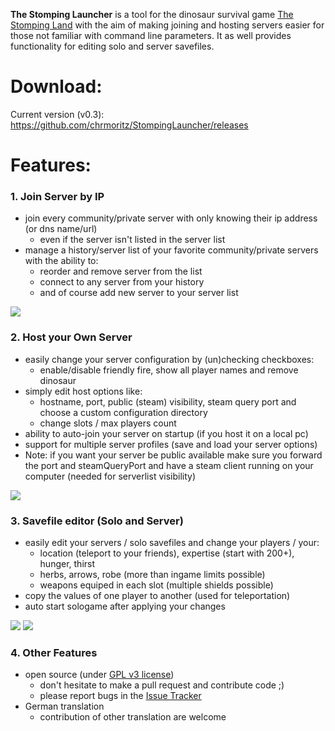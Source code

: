 **The Stomping Launcher** is a tool for the dinosaur survival game [The Stomping Land](http://www.thestompingland.com/) with the aim of making joining and hosting servers easier for those not familiar with command line parameters. It as well provides functionality for editing solo and server savefiles.

# Download: 

Current version (v0.3): https://github.com/chrmoritz/StompingLauncher/releases

# Features:

### 1. Join Server by IP
* join every community/private server with only knowing their ip address (or dns name/url)
  * even if the server isn't listed in the server list
* manage a history/server list of your favorite community/private servers with the ability to:
  * reorder and remove server from the list
  * connect to any server from your history
  * and of course add new server to your server list

![](https://github.com/chrmoritz/StompingLauncher/releases/download/0.1/sll2.png)


### 2. Host your Own Server
* easily change your server configuration by (un)checking checkboxes:
  * enable/disable friendly fire, show all player names and remove dinosaur
* simply edit host options like:
  * hostname, port, public (steam) visibility, steam query port and choose a custom configuration directory
  * change slots / max players count
* ability to auto-join your server on startup (if you host it on a local pc)
* support for multiple server profiles (save and load your server options)
* Note: if you want your server be public available make sure you forward the port and steamQueryPort and have a steam client running on your computer (needed for serverlist visibility)

![](https://github.com/chrmoritz/StompingLauncher/releases/download/0.1/sll1.png)

### 3. Savefile editor (Solo and Server)
* easily edit your servers / solo savefiles and change your players / your:
  * location (teleport to your friends), expertise (start with 200+), hunger, thirst
  * herbs, arrows, robe (more than ingame limits possible)
  * weapons equiped in each slot (multiple shields possible)
* copy the values of one player to another (used for teleportation)
* auto start sologame after applying your changes

 ![](https://github.com/chrmoritz/StompingLauncher/releases/download/0.1/sll3.png)
 ![](https://github.com/chrmoritz/StompingLauncher/releases/download/0.1/sll4.png)

### 4. Other Features
* open source (under [GPL v3 license](LICENCE.txt))
  * don't hesitate to make a pull request and contribute code ;)
  * please report bugs in the [Issue Tracker](https://github.com/chrmoritz/StompingLauncher/issues)
* German translation
  * contribution of other translation are welcome 
